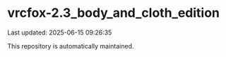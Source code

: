# vrcfox-2.3_body_and_cloth_edition

Last updated: 2025-06-15 09:26:35

This repository is automatically maintained.
